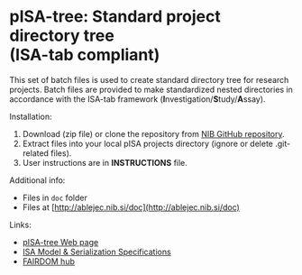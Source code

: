 # pISA-tree: Standard project directory tree<br/>(ISA-tab compliant)

This set of batch files is used to create standard directory tree for research projects.
Batch files are provided to make standardized nested directories in accordance with the ISA-tab framework (**I**nvestigation/**S**tudy/**A**ssay).

Installation:

1. Download (zip file) or clone the repository from [NIB GitHub repository](https://github.com/NIB-SI/pISA/archive/projects.zip).
2. Extract files into your local pISA projects directory (ignore or delete .git-related files).
3. User instructions are in **INSTRUCTIONS** file.

Additional info:  
* Files in `doc` folder  
* Files at [http://ablejec.nib.si/doc](http://ablejec.nib.si/doc)  

Links:  
* [pISA-tree Web page](https://nib-si.github.io/pISA/index.html)  
* [ISA Model & Serialization   Specifications](https://isa-tools.org/format/specification.html)
* [FAIRDOM hub](https://seek.sysmo-db.org/)  

